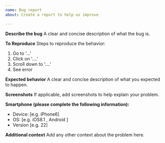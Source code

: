 ```yaml
---
name: Bug report
about: Create a report to help us improve

---
```


**Describe the bug**
A clear and concise description of what the bug is.

**To Reproduce**
Steps to reproduce the behavior:
1. Go to '...'
2. Click on '....'
3. Scroll down to '....'
4. See error

**Expected behavior**
A clear and concise description of what you expected to happen.

**Screenshots**
If applicable, add screenshots to help explain your problem.


**Smartphone (please complete the following information):**
 - Device: [e.g. iPhone6]
 - OS: [e.g. iOS8.1 , Android ]
 - Version [e.g. 22]

**Additional context**
Add any other context about the problem here.
